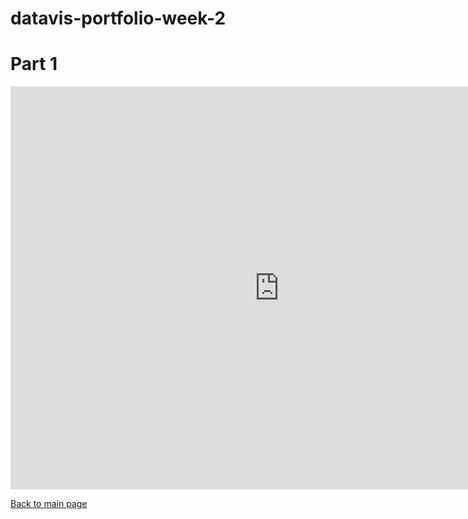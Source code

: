 # datavis-portfolio-week-2

# Part 1

<iframe src="https://data.oecd.org/chart/5OWq" width="860" height="645" style="border: 0" mozallowfullscreen="true" webkitallowfullscreen="true" allowfullscreen="true"><a href="https://data.oecd.org/chart/5OWq" target="_blank">OECD Chart: General government debt, Total, % of GDP, Annual, 2015</a></iframe>



[Back to main page](https://estherytan.github.io/datavis-portfolio/)
